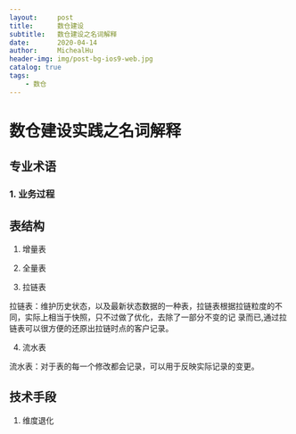 ```yaml
---
layout:     post
title:      数仓建设
subtitle:   数仓建设之名词解释
date:       2020-04-14
author:     MichealHu
header-img: img/post-bg-ios9-web.jpg
catalog: true
tags:
    - 数仓
---
```


# 数仓建设实践之名词解释

## 专业术语

### 1. 业务过程



## 表结构

1. 增量表

2. 全量表

3. 拉链表

拉链表：维护历史状态，以及最新状态数据的一种表，拉链表根据拉链粒度的不同，实际上相当于快照，只不过做了优化，去除了一部分不变的记
录而已,通过拉链表可以很方便的还原出拉链时点的客户记录。

4. 流水表

流水表：对于表的每一个修改都会记录，可以用于反映实际记录的变更。

## 技术手段

1. 维度退化
